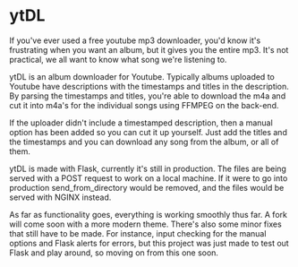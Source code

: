 ytDL
==============

If you've ever used a free youtube mp3 downloader, you'd know it's frustrating when you want an album, but it gives you the entire mp3. It's not practical, we all want to know what song we're listening to.

ytDL is an album downloader for Youtube. Typically albums uploaded to Youtube have descriptions with the timestamps and titles in the description. By parsing the timestamps and titles, you're able to download the m4a and cut it into m4a's for the individual songs using FFMPEG on the back-end.

If the uploader didn't include a timestamped description, then a manual option has been added so you can cut it up yourself. Just add the titles and the timestamps and you can download any song from the album, or all of them.

ytDL is made with Flask, currently it's still in production. The files are being served with a POST request to work on a local machine. If it were to go into production send_from_directory would be removed, and the files would be served with NGINX instead.

As far as functionality goes, everything is working smoothly thus far. A fork will come soon with a more modern theme. There's also some minor fixes that still have to be made. For instance, input checking for the manual options and Flask alerts for errors, but this project was just made to test out Flask and play around, so moving on from this one soon.
